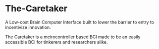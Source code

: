 # The-Caretaker
A Low-cost Brain Computer Interface built to lower the barrier to entry to incentivize innovation. 

The Caretaker is a mcirocontroller based BCI made to be an easily accessible BCI for tinkerers and researchers alike.
